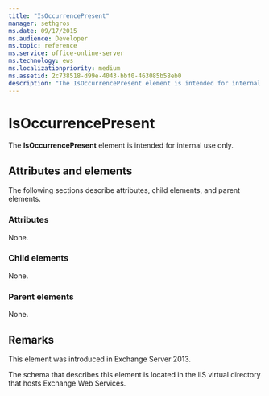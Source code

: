 ```yaml
---
title: "IsOccurrencePresent"
manager: sethgros
ms.date: 09/17/2015
ms.audience: Developer
ms.topic: reference
ms.service: office-online-server
ms.technology: ews
ms.localizationpriority: medium
ms.assetid: 2c738518-d99e-4043-bbf0-463085b58eb0
description: "The IsOccurrencePresent element is intended for internal use only."
---
```


# IsOccurrencePresent

The **IsOccurrencePresent** element is intended for internal use only. 

## Attributes and elements

The following sections describe attributes, child elements, and parent elements.
  
### Attributes

None.
  
### Child elements

None.
  
### Parent elements

None.
  
## Remarks

This element was introduced in Exchange Server 2013.
  
The schema that describes this element is located in the IIS virtual directory that hosts Exchange Web Services.
  

